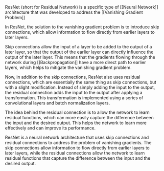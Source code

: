 
ResNet (short for Residual Network) is a specific type of [[Neural Network]]  architecture that was developed to address the [[Vanishing Gradient Problem]]

In ResNet, the solution to the vanishing gradient problem is to introduce skip connections, which allow information to flow directly from earlier layers to later layers.

Skip connections allow the input of a layer to be added to the output of a later layer, so that the output of the earlier layer can directly influence the output of the later layer. This means that the gradients flowing through the network during [[Backpropagation]] have a more direct path to earlier layers, which helps to mitigate the vanishing gradient problem.

Now, in addition to the skip connections, ResNet also uses residual connections, which are essentially the same thing as skip connections, but with a slight modification. Instead of simply adding the input to the output, the residual connection adds the input to the output after applying a transformation. This transformation is implemented using a series of convolutional layers and batch normalization layers.

The idea behind the residual connection is to allow the network to learn residual functions, which can more easily capture the difference between the input and the desired output. This helps the network to learn more effectively and can improve its performance.

ResNet is a neural network architecture that uses skip connections and residual connections to address the problem of vanishing gradients. The skip connections allow information to flow directly from earlier layers to later layers, while the residual connections allow the network to learn residual functions that capture the difference between the input and the desired output.


